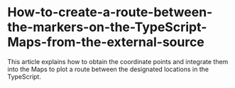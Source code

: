 # How-to-create-a-route-between-the-markers-on-the-TypeScript-Maps-from-the-external-source
This article explains how to obtain the coordinate points and integrate them into the Maps to plot a route between the designated locations in the TypeScript.
